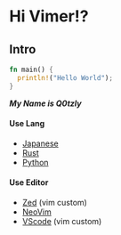 # Hi Vimer!?

<h2>Intro</h2>


```rust
fn main() {
  println!("Hello World");
}
```


***My Name is Q0tzly***

<h4>Use Lang</h4>

  - [Japanese](https://tsunagarujp.bunka.go.jp/?lang_id=EN)
  - [Rust](https://www.rust-lang.org/)
  - [Python](https://www.python.jp/)

<h4>Use Editor</h4>

  - [Zed](https://zed.dev/) (vim custom)
  - [NeoVim](https://neovim.io/)
  - [VScode](https://vscode.dev/) (vim custom)
